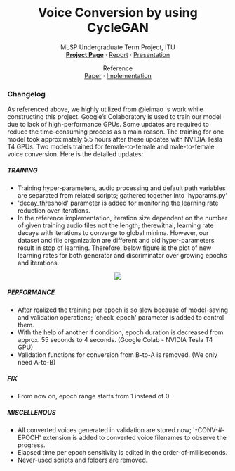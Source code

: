 <br>
<p align="center">
  <h1 align="center">Voice Conversion by using CycleGAN</h1>
  
 
  <p align="center">
  MLSP Undergraduate Term Project, ITU <br>
  <a href="https://001honi.github.io/repos/vc-cycle-gan/report.html"><b>Project Page</b></a>
  ·
  <a href="https://github.com/001honi/001honi.github.io/blob/master/repos/vc-cycle-gan/assets/pdf/vc-cycle-gan-report.pdf">Report</a>
  ·
  <a href="https://github.com/001honi/001honi.github.io/blob/master/repos/vc-cycle-gan/assets/pdf/vc-cycle-gan-presentation.pdf">Presentation</a>
  </p>
  
  <p align="center">
  Reference <br>
  <a href="https://github.com/001honi/001honi.github.io/blob/master/repos/vc-cycle-gan/assets/pdf/CycleGAN-VC-1711.11293.pdf">Paper</a>
  ·
  <a href="https://github.com/leimao/Voice-Converter-CycleGAN">Implementation</a>
  </p>
</p>



### Changelog
As referenced above, we highly utilized from @leimao 's work while constructing this project. Google’s Colaboratory is used to train our model due to lack of high-performance GPUs. Some updates are required to reduce the time-consuming process as a main reason. The training for one model took approximately 5.5 hours after these updates with NVIDIA Tesla T4 GPUs. Two models trained for female-to-female and male-to-female voice conversion. Here is the detailed updates:
##### TRAINING
  - Training hyper-parameters, audio processing and default path variables are separated from related scripts; gathered together into 'hyparams.py'
  - 'decay_threshold' parameter is added for monitoring the learning rate reduction over iterations. 
  - In the reference implementation, iteration size dependent on the number of given training audio files not the length; therewithal, learning rate decays with iterations to converge to global minima. However, our dataset and file organization are different and old hyper-parameters result in stop of learning. Therefore, below figure is the plot of new learning rates for both generator and discriminator over growing epochs and iterations.
<p align="center">
  <img src="/figure/learn_rate.png" />
</p>  

##### PERFORMANCE
  - After realized the training per epoch is so slow because of model-saving and validation operations; 'check_epoch' parameter is added to control them. 
  - With the help of another if condition, epoch duration is decreased from approx. 55 seconds to 4 seconds. (Google Colab - NVIDIA Tesla T4 GPU)
  - Validation functions for conversion from B-to-A is removed. (We only need A-to-B)
##### FIX 
  - From now on, epoch range starts from 1 instead of 0.
##### MISCELLENOUS
  - All converted voices generated in validation are stored now; '-CONV-#-EPOCH' extension is added to converted voice filenames to observe the progress.
  - Elapsed time per epoch sensitivity is edited in the order-of-milliseconds.
  - Never-used scripts and folders are removed.
